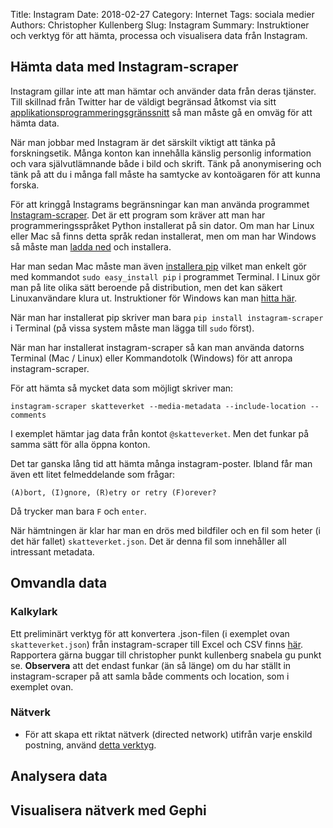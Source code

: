 Title: Instagram
Date: 2018-02-27
Category: Internet
Tags: sociala medier
Authors: Christopher Kullenberg
Slug: Instagram
Summary: Instruktioner och verktyg för att hämta, processa och visualisera data från Instagram.



## Hämta data med Instagram-scraper
Instagram gillar inte att man hämtar och använder data från deras tjänster. Till
skillnad från Twitter har de väldigt begränsad åtkomst via sitt
[applikationsprogrammeringsgränssnitt](https://sv.wikipedia.org/wiki/Application_Programming_Interface)
så man måste gå en omväg för att hämta data.

När man jobbar med Instagram är det särskilt viktigt att tänka på forskningsetik.
Många konton kan innehålla känslig personlig information och vara självutlämnande
både i bild och skrift. Tänk på anonymisering och tänk på att du i många fall
måste ha samtycke av kontoägaren för att kunna forska.

För att kringgå Instagrams begränsningar kan man använda programmet
[Instagram-scraper](https://github.com/rarcega/instagram-scraper). Det är ett
program som kräver att man har programmeringsspråket Python installerat på
sin dator. Om man har Linux eller Mac så finns detta språk redan installerat,
men om man har Windows så måste man [ladda ned](https://www.python.org/) och installera.

Har man sedan Mac måste man även [installera pip](https://stackoverflow.com/questions/17271319/how-do-i-install-pip-on-macos-or-os-x)
 vilket man enkelt gör med kommandot `sudo easy_install pip` i programmet Terminal.
 I Linux gör man
 på lite olika sätt beroende på distribution, men det kan säkert Linuxanvändare
 klura ut. Instruktioner för Windows kan man [hitta här](https://stackoverflow.com/questions/4750806/how-do-i-install-pip-on-windows).

 När man har installerat pip skriver man bara `pip install instagram-scraper` i
 Terminal (på vissa system måste man lägga till `sudo` först).

När man har installerat instagram-scraper så kan man använda datorns Terminal
(Mac / Linux) eller Kommandotolk (Windows) för att anropa instagram-scraper.

För att hämta så mycket data som möjligt skriver man:

`instagram-scraper skatteverket --media-metadata --include-location --comments`

I exemplet hämtar jag data från kontot `@skatteverket`. Men det funkar på samma
sätt för alla öppna konton.

Det tar ganska lång tid att hämta många instagram-poster. Ibland får man även ett
litet felmeddelande som frågar:

`(A)bort, (I)gnore, (R)etry or retry (F)orever?`

Då trycker man bara `F` och `enter`.

När hämtningen är klar har man en drös med bildfiler och en fil som heter (i det här
  fallet) `skatteverket.json`. Det är denna fil som innehåller all intressant metadata.


## Omvandla data

### Kalkylark
Ett preliminärt verktyg för att konvertera .json-filen (i exemplet ovan
  `skatteverket.json`) från instagram-scraper
till Excel och CSV finns [här](https://digitalametoder.science/cgi-bin/instagramjsontospreadsheet.py).
Rapportera gärna buggar till christopher punkt kullenberg snabela gu punkt se.
**Observera** att det endast funkar (än så länge) om du har ställt in
instagram-scraper på att samla både comments och location, som i exemplet ovan.

### Nätverk

* För att skapa ett riktat nätverk (directed network) utifrån varje enskild
postning, använd [detta verktyg](https://digitalametoder.science/cgi-bin/instagrampostnetwork.py).



## Analysera data


## Visualisera nätverk med Gephi
